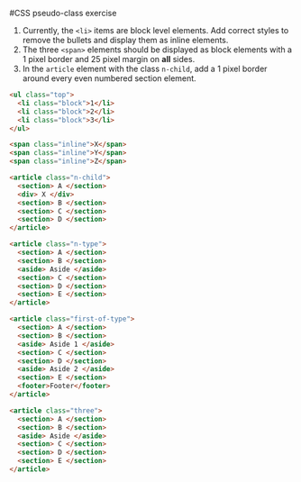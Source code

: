 #CSS pseudo-class exercise

1. Currently, the `<li>` items are block level elements. Add correct styles to remove the bullets and display them as inline elements.
1. The three `<span>` elements should be displayed as block elements with a 1 pixel border and 25 pixel margin on **all** sides.
1. In the `article` element with the class `n-child`, add a 1 pixel border around every even numbered section element.

```html
<ul class="top">
  <li class="block">1</li>
  <li class="block">2</li>
  <li class="block">3</li>
</ul>

<span class="inline">X</span>
<span class="inline">Y</span>
<span class="inline">Z</span>

<article class="n-child">
  <section> A </section>
  <div> X </div>
  <section> B </section>
  <section> C </section>
  <section> D </section>
</article>

<article class="n-type">
  <section> A </section>
  <section> B </section>
  <aside> Aside </aside>
  <section> C </section>
  <section> D </section>
  <section> E </section>
</article>

<article class="first-of-type">
  <section> A </section>
  <section> B </section>
  <aside> Aside 1 </aside>
  <section> C </section>
  <section> D </section>
  <aside> Aside 2 </aside>
  <section> E </section>
  <footer>Footer</footer>
</article>

<article class="three">
  <section> A </section>
  <section> B </section>
  <aside> Aside </aside>
  <section> C </section>
  <section> D </section>
  <section> E </section>
</article>
```
